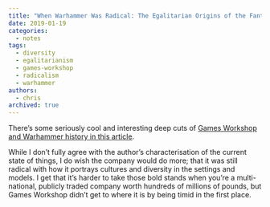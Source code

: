 ```yaml
---
title: "When Warhammer Was Radical: The Egalitarian Origins of the Fantasy Battle Game"
date: 2019-01-19
categories:
  - notes
tags:
  - diversity
  - egalitarianism
  - games-workshop
  - radicalism
  - warhammer
authors:
  - chris
archived: true
---
```


There’s some seriously cool and interesting deep cuts of [Games Workshop and Warhammer history in this article](https://wearethemutants.com/2019/01/14/when-warhammer-was-radical-the-egalitarian-origins-of-the-fantasy-battle-game/).

While I don’t fully agree with the author’s characterisation of the current state of things, I do wish the company would do more; that it was still radical with how it portrays cultures and diversity in the settings and models. I get that it’s harder to take those bold stands when you’re a multi-national, publicly traded company worth hundreds of millions of pounds, but Games Workshop didn’t get to where it is by being timid in the first place.
